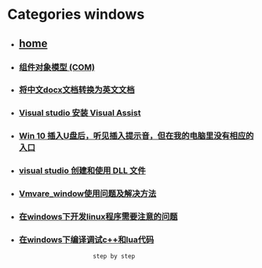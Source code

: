# Categories windows
* ## [home](../README.md)
* ### [组件对象模型 (COM)](COM.md)
* ### [将中文docx文档转换为英文文档](DocZhToEn.md)
* ### [Visual studio 安装 Visual Assist](VisualStudioInstallVisualAssist.md)
* ### [Win 10 插入U盘后，听见插入提示音，但在我的电脑里没有相应的入口](insertUSBDevicesNotResponse.md)
* ### [visual studio 创建和使用 DLL 文件](visualStudioCreateUseDLL.md)
* ### [Vmvare_window使用问题及解决方法](vmvare_windows.md)
* ### [在windows下开发linux程序需要注意的问题](windows_linux.md)
* ### [在windows下编译调试c++和lua代码](zerobrane_VisualStudio_debug_linux.md)
                           step by step